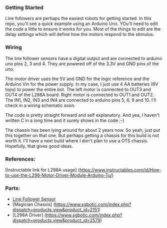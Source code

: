 ### Getting Started

Line followers are perhaps the easiest robots for getting started. In this repo, you'll see a quick example using an Arduino Uno. YOu'll need to edit the code a little to ensure it works for you. Most of the things to edit are the delay settings which will define how the motors respond to the stimulus.

### Wiring

The line follower sensors have a digital output and are connected to arduino uno pins 2, 3 and 4. They are powered off of the 3.3V and GND pins of the uno.

The motor driver uses the 5V and GND for the logic reference and the Arduino Vin for the power supply. In my case, I just use 4 AA batteries (6V tops) to power the entire bot. The left motor is connected to OUT3 and OUT4 of the L298A board. Right motor is connected to OUT1 and OUT2. The IN1, IN2, IN3 and IN4 are connected to arduino pins 5, 6, 9 and 10. I'll check in a wiring schematic soon.

The code is pretty straight forward and self explanatory. And yea, I haven't written C in a long time and it surely shows in the code ;-)

The chassis has been lying around for about 2 years now. So yeah, just put this together on that one. But perhaps getting a chassis for this build is not worth it. I'll have a next build where I don't plan to use a OTS chassis. Hopefully, that gives good ideas.

### References:

[Instructable link for L298A usage] (https://www.instructables.com/id/How-to-use-the-L298-Motor-Driver-Module-Arduino-Tu/)

### Parts:


* [Line Follower Sensor](https://www.sgbotic.com/index.php?dispatch=products.view&product_id=2780)
* [Magician Chassis] (https://www.sgbotic.com/index.php?dispatch=products.view&product_id=2151)
* [L298A Driver] (https://www.sgbotic.com/index.php?dispatch=products.view&product_id=2579)
